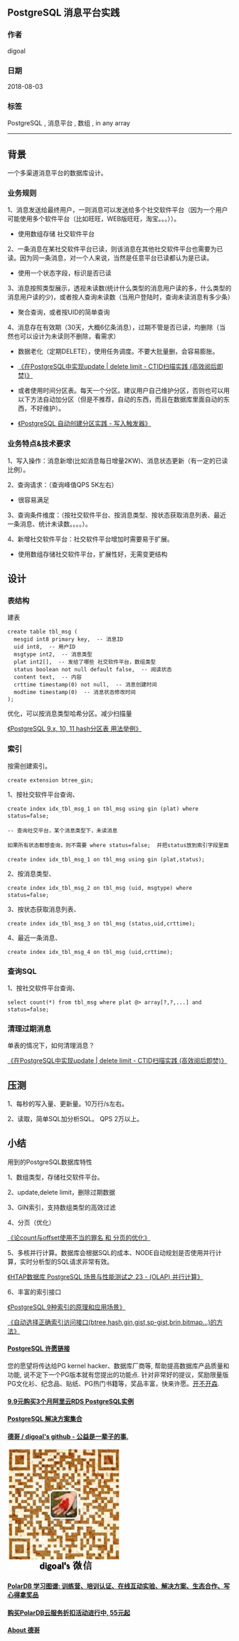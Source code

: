 ## PostgreSQL 消息平台实践  
                                                                 
### 作者                                                                 
digoal                                                                 
                                                                 
### 日期                                                                 
2018-08-03                                                               
                                                                 
### 标签                                                                 
PostgreSQL , 消息平台 , 数组 , in any array    
                                                                 
----                                                                 
                                                                 
## 背景    
一个多渠道消息平台的数据库设计。  
    
### 业务规则  
  
1、消息发送给最终用户，一则消息可以发送给多个社交软件平台（因为一个用户可能使用多个软件平台（比如旺旺，WEB版旺旺，淘宝。。。））。  
  
- 使用数组存储 社交软件平台  
  
2、一条消息在某社交软件平台已读，则该消息在其他社交软件平台也需要为已读。因为同一条消息，对一个人来说，当然是任意平台已读都认为是已读。  
  
- 使用一个状态字段，标识是否已读  
  
3、消息按照类型展示，透视未读数(统计什么类型的消息用户读的多，什么类型的消息用户读的少)，或者按人查询未读数（当用户登陆时，查询未读消息有多少条）  
  
- 聚合查询，或者按UID的简单查询  
  
4、消息存在有效期（30天，大概6亿条消息），过期不管是否已读，均删除（当然也可以设计为未读则不删除，看需求）  
  
- 数据老化（定期DELETE），使用任务调度。不要大批量删，会容易膨胀。  
  
- [《在PostgreSQL中实现update | delete limit - CTID扫描实践  (高效阅后即焚)》](../201608/20160827_01.md)    
  
- 或者使用时间分区表。每天一个分区。建议用户自己维护分区，否则也可以用以下方法自动加分区（但是不推荐，自动的东西，而且在数据库里面自动的东西，不好维护）。  
  
- [《PostgreSQL 自动创建分区实践 - 写入触发器》](../201805/20180507_01.md)    
  
### 业务特点&技术要求  
  
1、写入操作：消息新增(比如消息每日增量2KW)、消息状态更新（有一定的已读比例）。  
  
2、查询请求：（查询峰值QPS 5K左右）  
  
- 很容易满足  
  
3、查询条件维度：（按社交软件平台、按消息类型、按状态获取消息列表、最近一条消息、统计未读数。。。。）。  
  
4、新增社交软件平台：社交软件平台增加时需要易于扩展。  
  
- 使用数组存储社交软件平台，扩展性好，无需变更结构  
  
## 设计  
### 表结构  
建表  
  
```  
create table tbl_msg (  
  mesgid int8 primary key,  -- 消息ID  
  uid int8,  -- 用户ID  
  msgtype int2,  -- 消息类型  
  plat int2[],  -- 发给了哪些 社交软件平台，数组类型  
  status boolean not null default false,  -- 阅读状态  
  content text,  -- 内容  
  crttime timestamp(0) not null,  -- 消息创建时间  
  modtime timestamp(0)  -- 消息状态修改时间  
);  
```  
  
优化，可以按消息类型哈希分区。减少扫描量  
  
[《PostgreSQL 9.x, 10, 11 hash分区表 用法举例》](../201805/20180524_05.md)    
  
### 索引  
按需创建索引。    
  
```  
create extension btree_gin;    
```  
  
1、按社交软件平台查询、  
  
```  
create index idx_tbl_msg_1 on tbl_msg using gin (plat) where status=false;    
  
-- 查询社交平台，某个消息类型下，未读消息  
  
如果所有状态都想查询，则不需要 where status=false;  并把status放到索引字段里面

create index idx_tbl_msg_1 on tbl_msg using gin (plat,status);  
```  
  
2、按消息类型、  
  
```  
create index idx_tbl_msg_2 on tbl_msg (uid, msgtype) where status=false;   
```  
  
3、按状态获取消息列表、  
  
```  
create index idx_tbl_msg_3 on tbl_msg (status,uid,crttime);   
```  
  
4、最近一条消息、  
  
```  
create index idx_tbl_msg_4 on tbl_msg (uid,crttime);   
```  
  
### 查询SQL  
1、按社交软件平台查询、  
  
```  
select count(*) from tbl_msg where plat @> array[?,?,...] and status=false;  
```  
  
### 清理过期消息  
单表的情况下，如何清理消息？    
  
[《在PostgreSQL中实现update | delete limit - CTID扫描实践  (高效阅后即焚)》](../201608/20160827_01.md)    
  
## 压测  
  
1、每秒的写入量、更新量。10万行/s左右。     
  
2、读取，简单SQL加分析SQL。 QPS 2万以上。    
  
## 小结  
  
用到的PostgreSQL数据库特性  
  
1、数组类型，存储社交软件平台。  
  
2、update,delete limit，删除过期数据  
  
3、GIN索引，支持数组类型的高效过滤  
  
4、分页（优化）  
  
[《论count与offset使用不当的罪名 和 分页的优化》](../201605/20160506_01.md)    
  
5、多核并行计算。数据库会根据SQL的成本、NODE自动规划是否使用并行计算，实时分析型的SQL请求非常有效。  
  
[《HTAP数据库 PostgreSQL 场景与性能测试之 23 - (OLAP) 并行计算》](../201711/20171107_24.md)    
  
6、丰富的索引接口  
  
[《PostgreSQL 9种索引的原理和应用场景》](../201706/20170627_01.md)    
  
[《自动选择正确索引访问接口(btree,hash,gin,gist,sp-gist,brin,bitmap...)的方法》](../201706/20170617_01.md)    
    
  
  
  
  
  
  
  
  
  
  
  
  
  
  
  
  
  
  
  
  
  
  
  
  
  
  
  
  
  
  
  
  
  
  
  
  
  
  
  
  
  
  
  
  
  
  
  
  
  
  
  
  
  
  
  
  
  
  
  
  
  
  
  
  
  
  
  
  
  
  
  
  
  
#### [PostgreSQL 许愿链接](https://github.com/digoal/blog/issues/76 "269ac3d1c492e938c0191101c7238216")
您的愿望将传达给PG kernel hacker、数据库厂商等, 帮助提高数据库产品质量和功能, 说不定下一个PG版本就有您提出的功能点. 针对非常好的提议，奖励限量版PG文化衫、纪念品、贴纸、PG热门书籍等，奖品丰富，快来许愿。[开不开森](https://github.com/digoal/blog/issues/76 "269ac3d1c492e938c0191101c7238216").  
  
  
#### [9.9元购买3个月阿里云RDS PostgreSQL实例](https://www.aliyun.com/database/postgresqlactivity "57258f76c37864c6e6d23383d05714ea")
  
  
#### [PostgreSQL 解决方案集合](https://yq.aliyun.com/topic/118 "40cff096e9ed7122c512b35d8561d9c8")
  
  
#### [德哥 / digoal's github - 公益是一辈子的事.](https://github.com/digoal/blog/blob/master/README.md "22709685feb7cab07d30f30387f0a9ae")
  
  
![digoal's wechat](../pic/digoal_weixin.jpg "f7ad92eeba24523fd47a6e1a0e691b59")
  
  
#### [PolarDB 学习图谱: 训练营、培训认证、在线互动实验、解决方案、生态合作、写心得拿奖品](https://www.aliyun.com/database/openpolardb/activity "8642f60e04ed0c814bf9cb9677976bd4")
  
  
#### [购买PolarDB云服务折扣活动进行中, 55元起](https://www.aliyun.com/activity/new/polardb-yunparter?userCode=bsb3t4al "e0495c413bedacabb75ff1e880be465a")
  
  
#### [About 德哥](https://github.com/digoal/blog/blob/master/me/readme.md "a37735981e7704886ffd590565582dd0")
  
